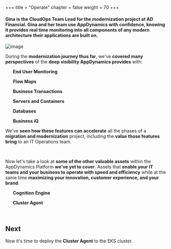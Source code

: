 +++
title = "Operate"
chapter = false
weight = 70
+++


#### Gina is the CloudOps Team Lead for the modernization project at AD Financial.  Gina and her team use AppDynamics with confidence, knowing it provides real time monitoring into all components of any modern architecture their applications are built on. 

![image](/images/operate/ad_team_cloudops.png)

During the **modernization journey thus far**, we've **covered many perspectives** of the **deep visibility AppDynamics provides** with:

&nbsp;&nbsp;&nbsp;&nbsp;<span style="color: #efc100;"><i class='fas fa-check-square'></i></span>&nbsp; **End User Monitoring**

&nbsp;&nbsp;&nbsp;&nbsp;<span style="color: #efc100;"><i class='fas fa-check-square'></i></span>&nbsp; **Flow Maps**

&nbsp;&nbsp;&nbsp;&nbsp;<span style="color: #efc100;"><i class='fas fa-check-square'></i></span>&nbsp; **Business Transactions**

&nbsp;&nbsp;&nbsp;&nbsp;<span style="color: #efc100;"><i class='fas fa-check-square'></i></span>&nbsp; **Servers and Containers**

&nbsp;&nbsp;&nbsp;&nbsp;<span style="color: #efc100;"><i class='fas fa-check-square'></i></span>&nbsp; **Databases**

&nbsp;&nbsp;&nbsp;&nbsp;<span style="color: #efc100;"><i class='fas fa-check-square'></i></span>&nbsp; **Business iQ**


We've **seen how these features can accelerate** all the phases of a **migration and modernization** project, including the **value those features bring** to an IT Operations team.  

<br>

Now let's take a look at **some of the other valuable assets** within the AppDynamics Platform **we've yet to cover**.  Assets that **enable your IT teams and your business to operate with speed and efficiency** while at the same time **maximizing your innovation, customer experience, and your brand**.


&nbsp;&nbsp;&nbsp;&nbsp;<span style="color: #efc100;"><i class='fas fa-certificate'></i></span>&nbsp; **Cognition Engine**

&nbsp;&nbsp;&nbsp;&nbsp;<span style="color: #efc100;"><i class='fas fa-certificate'></i></span>&nbsp; **Cluster Agent**

<!--
&nbsp;&nbsp;&nbsp;&nbsp;<span style="color: #efc100;"><i class='fas fa-certificate'></i></span>&nbsp; **Cloud Native**
-->

<br>

<!--

{{% notice info %}}
**Optional:**  You can explore the artifacts that were utilized to deploy the application and AppDynamics agents associated with this section by navigating to the following directories listed below that are located on your Cloud9 instance: 
{{% /notice %}}

```
/home/ec2-user/environment/deployment

/home/ec2-user/environment/deployment/post-mod-kube-ca
```
-->

## Next <i class='fas fa-cog fa-spin'></i>

Now it's time to deploy the **Cluster Agent** to the EKS cluster.
